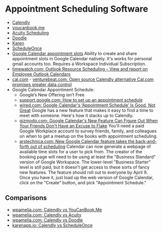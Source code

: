 # Appointment Scheduling Software

- [Calendly](https://calendly.com/)
- [youcanbook.me](https://youcanbook.me/)
- [Acuity Scheduling](https://acuityscheduling.com/)
- [Doodle](https://doodle.com/)
- [Karen](https://karenapp.io)
- [ScheduleOnce](https://www.oncehub.com/scheduleonce)
- [Google Calendar appointment slots](https://support.google.com/calendar/answer/190998) Ability to create and share appointment slots in Google Calendar natively. It's works for personal gmail accounts too. Requires a Workspace Individual Subscription.
- [timewatch.com: Outlook Resource Scheduling – View and report on Employee Outlook Calendars](https://www.timewatch.com/outlook-resource-scheduling/)
- [cal.com](https://cal.com/) - [venturebeat.com: Open source Calendly alternative Cal.com promises greater data control](https://venturebeat.com/2021/12/21/open-source-calendly-alternative-cal-com-promises-greater-data-control/)
- Google Calendar Appointment Schedule: 
    - Google’s New Offering isn’t Free
    - [support.google.com: How to set up an appointment schedule](https://support.google.com/google-workspace-individual/answer/10729749)
    - [wired.com: Google Calendar's ‘Appointment Schedule’ Is Good, Not Great](https://www.wired.com/story/calendly-google-calendar-appointment-schedule/) Google has a new feature that makes it easy to find a time to meet with someone. Here's how it stacks up to Calendly.
    - [gizmodo.com: Google Calendar's New Feature Can Figure Out When Your Friends Don't Have an Excuse to Flake](https://gizmodo.com/google-calendar-debuts-appointment-schedule-feature-1848715533) You'll need a paid Google Workplace account to survey friends, family, and colleagues on when to get a meetup on the books with appointment scheduling.
    - [arstechnica.com: New Google Calendar feature takes the back-and-forth out of scheduling](https://arstechnica.com/gadgets/2022/03/google-calendar-now-lets-paid-users-create-a-booking-page-website/) Calendar can now generate a webpage of available time slots for a user to pick from. The creator of the booking page will need to be using at least the "Business Standard" version of Google Workspace. The lower-level "Business Starter" level is still paid, but it doesn't get access to these sorts of fancy new features. The feature should roll out to everyone by April 9. Once you have it, just load up the web version of Google Calendar, click on the "Create" button, and pick "Appointment Schedule."

## Comparisons

- [wpamelia.com: Calendly vs YouCanBook.Me](https://wpamelia.com/calendly-vs-youcanbook-me/)
- [wpamelia.com: Calendly vs Acuity](https://wpamelia.com/calendly-vs-acuity/)
- [wpamelia.com: Calendly vs Doodle](https://wpamelia.com/calendly-vs-doodle/)
- [karenapp.io: Calendly vs ScheduleOnce](https://karenapp.io/articles/calendly-vs-scheduleonce/)
